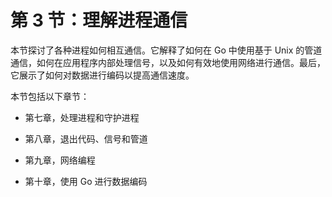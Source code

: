 # 第 3 节：理解进程通信

本节探讨了各种进程如何相互通信。它解释了如何在 Go 中使用基于 Unix 的管道通信，如何在应用程序内部处理信号，以及如何有效地使用网络进行通信。最后，它展示了如何对数据进行编码以提高通信速度。

本节包括以下章节：

+   第七章，处理进程和守护进程

+   第八章，退出代码、信号和管道

+   第九章，网络编程

+   第十章，使用 Go 进行数据编码
